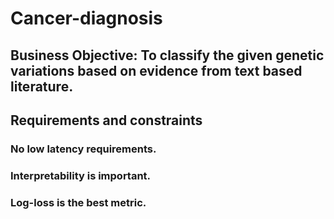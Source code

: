 # Cancer-diagnosis

## Business Objective: To classify the given genetic variations based on evidence from text based literature.


##  Requirements and constraints
### No low latency requirements.
### Interpretability is important.
### Log-loss is the best metric.
